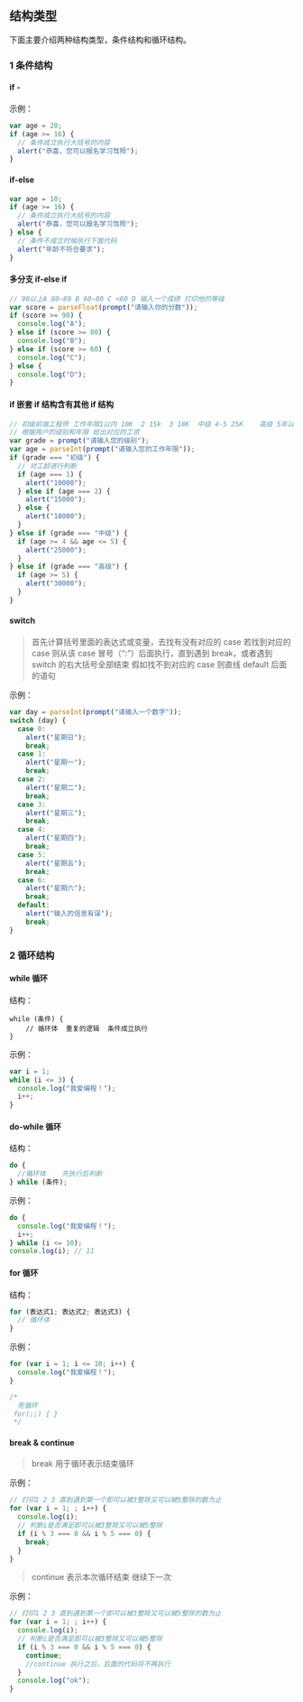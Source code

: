 ## 结构类型

下面主要介绍两种结构类型，条件结构和循环结构。

### 1 条件结构

#### if -

示例：

```javascript
var age = 20;
if (age >= 16) {
  // 条件成立执行大括号的内容
  alert("恭喜，您可以报名学习驾照");
}
```

#### if-else

```javascript
var age = 10;
if (age >= 16) {
  // 条件成立执行大括号的内容
  alert("恭喜，您可以报名学习驾照");
} else {
  // 条件不成立时候执行下面代码
  alert("年龄不符合要求");
}
```

#### 多分支 if-else if

```javascript
// 90以上A 80~89 B 60~80 C <60 D 输入一个成绩 打印他的等级
var score = parseFloat(prompt("请输入你的分数"));
if (score >= 90) {
  console.log("A");
} else if (score >= 80) {
  console.log("B");
} else if (score >= 60) {
  console.log("C");
} else {
  console.log("D");
}
```

#### if 嵌套 if 结构含有其他 if 结构

```javascript
// 初级前端工程师 工作年限1以内 10K  2 15k  3 18K  中级 4-5 25K    高级 5年以上 30K
// 根据用户的级别和年限 给出对应的工资
var grade = prompt("请输入您的级别");
var age = parseInt(prompt("请输入您的工作年限"));
if (grade === "初级") {
  // 对工龄进行判断
  if (age === 1) {
    alert("10000");
  } else if (age === 2) {
    alert("15000");
  } else {
    alert("18000");
  }
} else if (grade === "中级") {
  if (age >= 4 && age <= 5) {
    alert("25000");
  }
} else if (grade === "高级") {
  if (age >= 5) {
    alert("30000");
  }
}
```

#### switch

> 首先计算括号里面的表达式或变量，去找有没有对应的 case
> 若找到对应的 case 则从该 case 冒号（“:”）后面执行，直到遇到 break，或者遇到 switch 的右大括号全部结束
> 假如找不到对应的 case 则直线 default 后面的语句

示例：

```javascript
var day = parseInt(prompt("请输入一个数字"));
switch (day) {
  case 0:
    alert("星期日");
    break;
  case 1:
    alert("星期一");
    break;
  case 2:
    alert("星期二");
    break;
  case 3:
    alert("星期三");
    break;
  case 4:
    alert("星期四");
    break;
  case 5:
    alert("星期五");
    break;
  case 6:
    alert("星期六");
    break;
  default:
    alert("输入的信息有误");
    break;
}
```

### 2 循环结构

#### while 循环

结构：

```
while (条件) {
    // 循环体  重复的逻辑  条件成立执行
}
```

示例：

```javascript
var i = 1;
while (i <= 3) {
  console.log("我爱编程！");
  i++;
}
```

#### do-while 循环

结构：

```javascript
do {
  //循环体    先执行后判断
} while (条件);
```

示例：

```javascript
do {
  console.log("我爱编程！");
  i++;
} while (i <= 10);
console.log(i); // 11
```

#### for 循环

结构：

```javascript
for (表达式1; 表达式2; 表达式3) {
  // 循环体
}
```

示例：

```javascript
for (var i = 1; i <= 10; i++) {
  console.log("我爱编程！");
}

/*
  死循环
 for(;;) { }
 */
```

#### break & continue

> break 用于循环表示结束循环

示例：

```javascript
// 打印1 2 3 直到遇到第一个即可以被3整除又可以被5整除的数为止
for (var i = 1; ; i++) {
  console.log(i);
  // 判断i是否满足即可以被3整除又可以被5整除
  if (i % 3 === 0 && i % 5 === 0) {
    break;
  }
}
```

> continue 表示本次循环结束 继续下一次

示例：

```javascript
// 打印1 2 3 直到遇到第一个即可以被3整除又可以被5整除的数为止
for (var i = 1; ; i++) {
  console.log(i);
  // 判断i是否满足即可以被3整除又可以被5整除
  if (i % 3 === 0 && i % 5 === 0) {
    continue;
    //continue 执行之后，后面的代码将不再执行
  }
  console.log("ok");
}
```

